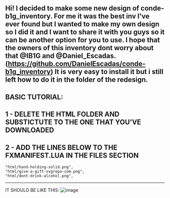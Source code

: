 Hi! I decided to make some new design of conde-b1g_inventory. For me it was the best inv I've ever found but I wanted to make my own design so I did it and I want to share it with you guys so it can be another option for you to use. I hope that the owners of this inventory dont worry about that @IB1G and @Daniel_Escadas. (https://github.com/DanielEscadas/conde-b1g_inventory)
It is very easy to install it but i still left how to do it in the folder of the redesign.
----------------------
BASIC TUTORIAL:
-------------
1 - DELETE THE HTML FOLDER AND SUBSTICTUTE TO THE ONE THAT YOU'VE DOWNLOADED
---------------------------------------------------------------------
2 - ADD THE LINES BELOW TO THE FXMANIFEST.LUA IN THE FILES SECTION
------------
    "html/hand-holding-solid.png", 
    "html/give-a-gift-svgrepo-com.png",
    "html/dont-drink-alcohol.png",
---------------------------------------------------------------------
IT SHOULD BE LIKE THIS:
![image](https://user-images.githubusercontent.com/81391342/112738983-c255cc80-8f5f-11eb-8a9a-d21d4245ef84.png)

